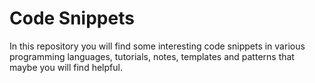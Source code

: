 # Code Snippets
In this repository you will find some interesting code snippets in various programming languages, tutorials, notes, templates and patterns that maybe you will find helpful.